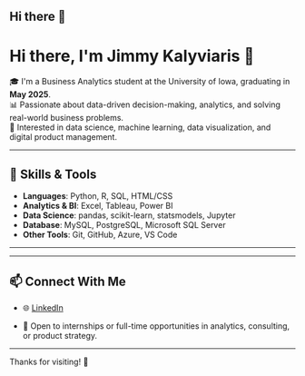 ## Hi there 👋

# Hi there, I'm Jimmy Kalyviaris 👋

🎓 I'm a Business Analytics student at the University of Iowa, graduating in **May 2025**.  
📊 Passionate about data-driven decision-making, analytics, and solving real-world business problems.  
🧠 Interested in data science, machine learning, data visualization, and digital product management.

---

## 🔧 Skills & Tools
- **Languages**: Python, R, SQL, HTML/CSS
- **Analytics & BI**: Excel, Tableau, Power BI
- **Data Science**: pandas, scikit-learn, statsmodels, Jupyter
- **Database**: MySQL, PostgreSQL, Microsoft SQL Server
- **Other Tools**: Git, GitHub, Azure, VS Code

---



---

## 📫 Connect With Me
- 🌐 [LinkedIn](https://www.linkedin.com/in/jimmy-kalyviaris/ß)  
 
- 💼 Open to internships or full-time opportunities in analytics, consulting, or product strategy.

---

Thanks for visiting! 🚀  
